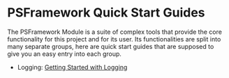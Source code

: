 # PSFramework Quick Start Guides

The PSFramework Module is a suite of complex tools that provide the core functionality for this project and for its user. Its functionalities are split into many separate groups, here are quick start guides that are supposed to give you an easy entry into each group.

 - Logging: [Getting Started with Logging](psframework/logging.html)